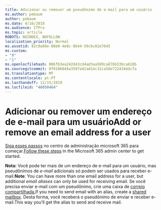 ```yaml
---
title: Adicionar ou remover um pseudônimo de e-mail para um usuário
ms.author: pebaum
author: pebaum
ms.date: 4/16/2018
ms.audience: ITPro
ms.topic: article
ROBOTS: NOINDEX, NOFOLLOW
localization_priority: Normal
ms.assetid: 82c0a06e-86b0-4e8c-8644-59cbc02e7645
ms.custom:
- "9"
- "1"
ms.openlocfilehash: 006fb3ea242d43cd4ad3aa589ca876b33bca618b
ms.sourcegitcommit: 0f0186044a3597e42ad14c32ca58e7224344dcfa
ms.translationtype: MT
ms.contentlocale: pt-PT
ms.lasthandoff: 12/15/2019
ms.locfileid: "40050464"
---
```

# <a name="add-or-remove-an-email-address-for-a-user"></a><span data-ttu-id="d8ee7-102">Adicionar ou remover um endereço de e-mail para um usuário</span><span class="sxs-lookup"><span data-stu-id="d8ee7-102">Add or remove an email address for a user</span></span>

<span data-ttu-id="d8ee7-103">[Siga esses passos](https://portal.office.com/AdminPortal/Home#/AssistedGuide/addemailoptions) no centro de administração microsoft 365 para começar.</span><span class="sxs-lookup"><span data-stu-id="d8ee7-103">[Follow these steps](https://portal.office.com/AdminPortal/Home#/AssistedGuide/addemailoptions) in the Microsoft 365 admin center to get started.</span></span>

 <span data-ttu-id="d8ee7-104">**Nota:** Você pode ter mais de um endereço de e-mail para um usuário, mas pseudônimos de *e-mail* adicionais só podem ser usados para receber e-mail.</span><span class="sxs-lookup"><span data-stu-id="d8ee7-104">**Note**: You can have more than one email address for a user, but additional  *email aliases*  can only be used for receiving email.</span></span> <span data-ttu-id="d8ee7-105">Se você precisa enviar e-mail com um pseudônimo, crie uma caixa de [correio compartilhada.](https://docs.microsoft.com/office365/admin/email/create-a-shared-mailbox)</span><span class="sxs-lookup"><span data-stu-id="d8ee7-105">If you need to send email with an alias, create a [shared mailbox](https://docs.microsoft.com/office365/admin/email/create-a-shared-mailbox).</span></span> <span data-ttu-id="d8ee7-106">Desta forma, você receberá o pseudônimo de enviar e receber e-mail.</span><span class="sxs-lookup"><span data-stu-id="d8ee7-106">This way you'll get the alias to send and receive mail.</span></span>
  